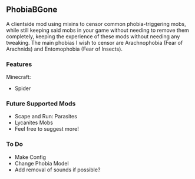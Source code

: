 ## PhobiaBGone

A clientside mod using mixins to censor common phobia-triggering mobs, while still keeping said mobs in your game without needing to remove them completely, keeping the experience of these mods without needing any tweaking. The main phobias I wish to censor are Arachnophobia (Fear of Arachnids) and Entomophobia (Fear of Insects).

### Features

Minecraft:
  - Spider

### Future Supported Mods

- Scape and Run: Parasites
- Lycanites Mobs
- Feel free to suggest more!

### To Do
- Make Config
- Change Phobia Model
- Add removal of sounds if possible?
